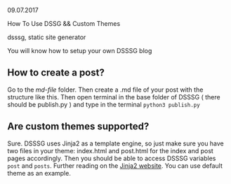 <!-- date -->
09.07.2017
<!-- title -->
How To Use DSSG && Custom Themes
<!-- meta_keywords -->
dsssg, static site generator
<!-- meta_description -->
You will know how to setup your own DSSSG blog
<!-- content -->
## How to create a post?
Go to the *md-file* folder. Then create a .md file of your post with the structure like this. Then open terminal in the base folder of DSSSG ( there should be publish.py ) and type in the terminal `python3 publish.py`
## Are custom themes supported?
Sure. DSSSG uses Jinja2 as a template engine, so just make sure you have two files in your theme: index.html and post.html for the index and post pages accordingly.
Then you should be able to access DSSSG variables `post` and `posts`.
Further reading on the [Jinja2 website](http://jinja.pocoo.org/docs/2.9/templates/ "Jinja2 website").
You can use default theme as an example.
